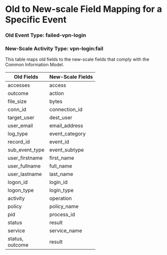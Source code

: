 Old to New-scale Field Mapping for a Specific Event
===================================================

### Old Event Type: failed-vpn-login
### New-Scale Activity Type: vpn-login:fail

This table maps old fields to the new-scale fields that comply with the Common Information Model.

| Old Fields         | New-Scale Fields |
| ------------------ | ---------------- |
| accesses           | access           |
| outcome            | action           |
| file_size          | bytes            |
| conn_id            | connection_id    |
| target_user        | dest_user        |
| user_email         | email_address    |
| log_type           | event_category   |
| record_id          | event_id         |
| sub_event_type     | event_subtype    |
| user_firstname     | first_name       |
| user_fullname      | full_name        |
| user_lastname      | last_name        |
| logon_id           | login_id         |
| logon_type         | login_type       |
| activity           | operation        |
| policy             | policy_name      |
| pid                | process_id       |
| status             | result           |
| service            | service_name     |
| status,<br>outcome | result           |